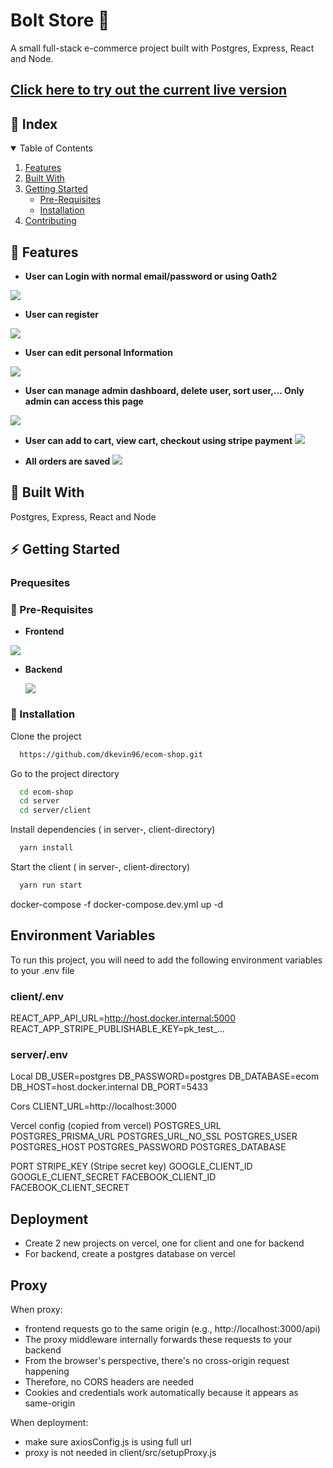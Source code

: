 
# Bolt Store 🏪

A small full-stack e-commerce project built with Postgres, Express, React and Node.

## [Click here to try out the current live version](https://bolt-store-deploy.herokuapp.com/)

<!-- TABLE OF CONTENTS -->

## :ledger: Index

<details open="open">
  <summary>Table of Contents</summary>
  <ol>
    <li>
      <a href="#beginner-features">Features</a>
    </li>
    <li>
     <a href="#hammer-built-with">Built With</a>
    </li>
    <li>
      <a href="#zap-getting-started">Getting Started</a>
      <ul>
        <li><a href="#notebook-pre-requisites">Pre-Requisites</a></li>
      </ul>
          <ul>
        <li><a href="#electric_plug-installation">Installation</a></li>
      </ul>
    </li>
    <li><a href="#fire-contributing">Contributing</a></li>
  </ol>
</details>

## :beginner: Features
- **User can Login with normal email/password or using Oath2**
 <img src="./media/login.png">

- **User can register**
 <img src="./media/Signup.png">

- **User can edit personal Information**
 <img src="./media/user.png">
 
- **User can manage admin dashboard, delete user, sort user,... Only admin can access this page**
 <img src="./media/admin.png">

- **User can add to cart, view cart, checkout using stripe payment**
  <img src="./media/checkout.png">
  
- **All orders are saved**
  <img src="./media/orders.png"> 

## :hammer: Built With
Postgres, Express, React and Node

<!-- GETTING STARTED -->

## :zap: Getting Started

### Prequesites 

### :notebook: Pre-Requisites
- **Frontend**
 <img src="./media/frontend.png">
 
- **Backend**

  <img src="./media/backend.png">

### :electric_plug: Installation

Clone the project

```bash
  https://github.com/dkevin96/ecom-shop.git
```

Go to the project directory

```bash
  cd ecom-shop
  cd server 
  cd server/client
```

Install dependencies ( in server-, client-directory) 

```bash
  yarn install
```

Start the client ( in server-, client-directory) 

```bash
  yarn run start
```

docker-compose -f docker-compose.dev.yml up -d

## Environment Variables

To run this project, you will need to add the following environment variables to your .env file

### client/.env
REACT_APP_API_URL=http://host.docker.internal:5000
REACT_APP_STRIPE_PUBLISHABLE_KEY=pk_test_...

### server/.env

Local
DB_USER=postgres
DB_PASSWORD=postgres
DB_DATABASE=ecom
DB_HOST=host.docker.internal
DB_PORT=5433

Cors
CLIENT_URL=http://localhost:3000

Vercel config (copied from vercel)
POSTGRES_URL
POSTGRES_PRISMA_URL
POSTGRES_URL_NO_SSL
POSTGRES_USER
POSTGRES_HOST
POSTGRES_PASSWORD
POSTGRES_DATABASE

PORT
STRIPE_KEY (Stripe secret key)
GOOGLE_CLIENT_ID
GOOGLE_CLIENT_SECRET
FACEBOOK_CLIENT_ID
FACEBOOK_CLIENT_SECRET

## Deployment

- Create 2 new projects on vercel, one for client and one for backend
- For backend, create a postgres database on vercel

## Proxy
When proxy:
- frontend requests go to the same origin (e.g., http://localhost:3000/api)
- The proxy middleware internally forwards these requests to your backend
- From the browser's perspective, there's no cross-origin request happening
- Therefore, no CORS headers are needed
- Cookies and credentials work automatically because it appears as same-origin

When deployment:
- make sure axiosConfig.js is using full url
- proxy is not needed in client/src/setupProxy.js
